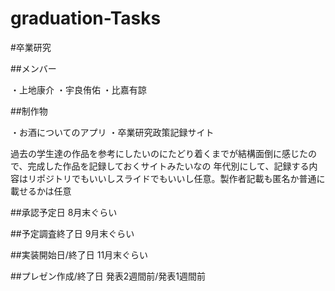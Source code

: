 # graduation-Tasks

#卒業研究

##メンバー

・上地康介
・宇良侑佑
・比嘉有諒

##制作物

・お酒についてのアプリ
・卒業研究政策記録サイト

過去の学生達の作品を参考にしたいのにたどり着くまでが結構面倒に感じたので、完成した作品を記録しておくサイトみたいなの
年代別にして、記録する内容はリポジトリでもいいしスライドでもいいし任意。製作者記載も匿名か普通に載せるかは任意

##承認予定日
8月末ぐらい

##予定調査終了日
9月末ぐらい

##実装開始日/終了日
11月末ぐらい

##プレゼン作成/終了日
発表2週間前/発表1週間前
